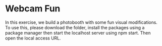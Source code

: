 # Webcam Fun
In this exercise, we build a photobooth with some fun visual modifications. \
To use this, please download the folder, install the packages using a package manager then start the localhost server using npm start. Then open the local access URL. \
![]()
